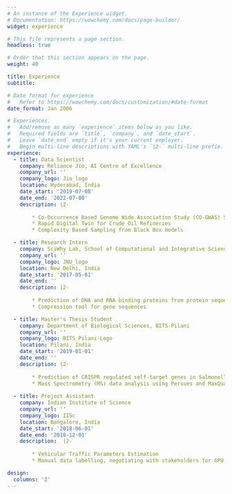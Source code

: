 ```yaml
---
# An instance of the Experience widget.
# Documentation: https://wowchemy.com/docs/page-builder/
widget: experience

# This file represents a page section.
headless: true

# Order that this section appears on the page.
weight: 40

title: Experience
subtitle:

# Date format for experience
#   Refer to https://wowchemy.com/docs/customization/#date-format
date_format: Jan 2006

# Experiences.
#   Add/remove as many `experience` items below as you like.
#   Required fields are `title`, `company`, and `date_start`.
#   Leave `date_end` empty if it's your current employer.
#   Begin multi-line descriptions with YAML's `|2-` multi-line prefix.
experience:
  - title: Data Scientist
    company: Reliance Jio, AI Centre of Excellence
    company_url: ''
    company_logo: Jio_logo
    location: Hyderabad, India
    date_start: '2019-07-08'
    date_end: '2022-07-08'
    description: |2-
   
        * Co-Occurrence Based Genome Wide Association Study (CO-GWAS) System
        * Rapid Digital Twin for Crude Oil Refineries
        * Complexity Based Sampling from Black Box models

  - title: Research Intern
    company: SciWhy Lab, School of Computational and Integrative Sciences, JNU
    company_url: ''
    company_logo: JNU_logo
    location: New Delhi, India
    date_start: '2017-05-01'
    date_end: ''
    description: |2-
        
        * Prediction of DNA and RNA binding proteins from protein sequences
        * Compression tool for gene sequences

  - title: Master's Thesis Student
    company: Department of Biological Sciences, BITS-Pilani
    company_url: ''
    company_logo: BITS_Pilani-Logo
    location: Pilani, India
    date_start: '2019-01-01'
    date_end: ''
    description: |2-
        
        * Prediction of CRISPR regulated self-target genes in Salmonella Typhimurium
        * Mass Spectrometry (MS) data analysis using Persues and MaxQuant.
        
  - title: Project Assistant
    company: Indian Institute of Science
    company_url: ''
    company_logo: IISc
    location: Bangalore, India
    date_start: '2018-06-01'
    date_end: '2018-12-01'
    description:  |2-
    
        * Vehicular Traffic Parameters Estimation
        * Manual data labelling, negotiating with stakeholders for GPU systems, getting cameras fixed on roads, training YOLO models for object detection

design:
  columns: '2'
---
```

